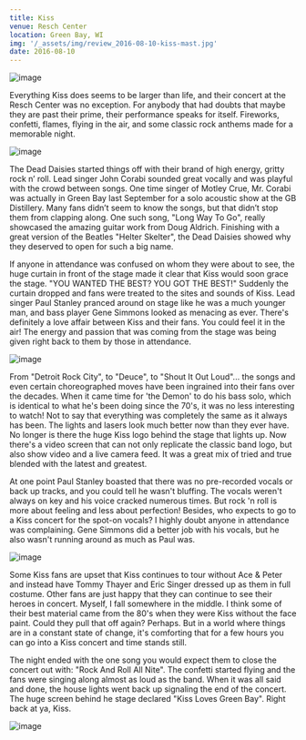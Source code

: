 ```yaml
---
title: Kiss
venue: Resch Center
location: Green Bay, WI
img: '/_assets/img/review_2016-08-10-kiss-mast.jpg'
date: 2016-08-10
---
```


![image](/_assets/img/review_2016-08-10-kiss-01.jpg)

Everything Kiss does seems to be larger than life, and their concert at the Resch Center was no exception. For anybody that had doubts that maybe they are past their prime, their performance speaks for itself. Fireworks, confetti, flames, flying in the air, and some classic rock anthems made for a memorable night.

![image](/_assets/img/review_2016-08-10-kiss-mast.jpg)

The Dead Daisies started things off with their brand of high energy, gritty rock n’ roll. Lead singer John Corabi sounded great vocally and was playful with the crowd between songs. One time singer of Motley Crue, Mr. Corabi was actually in Green Bay last September for a solo acoustic show at the GB Distillery. Many fans didn’t seem to know the songs, but that didn’t stop them from clapping along. One such song, "Long Way To Go", really showcased the amazing guitar work from Doug Aldrich. Finishing with a great version of the Beatles "Helter Skelter", the Dead Daisies showed why they deserved to open for such a big name.

If anyone in attendance was confused on whom they were about to see, the huge curtain in front of the stage made it clear that Kiss would soon grace the stage. "YOU WANTED THE BEST? YOU GOT THE BEST!" Suddenly the curtain dropped and fans were treated to the sites and sounds of Kiss. Lead singer Paul Stanley pranced around on stage like he was a much younger man, and bass player Gene Simmons looked as menacing as ever. There's definitely a love affair between Kiss and their fans. You could feel it in the air! The energy and passion that was coming from the stage was being given right back to them by those in attendance.

![image](/_assets/img/review_2016-08-10-kiss-02.jpg)

From "Detroit Rock City", to "Deuce", to "Shout It Out Loud"... the songs and even certain choreographed moves have been ingrained into their fans over the decades. When it came time for 'the Demon' to do his bass solo, which is identical to what he's been doing since the 70's, it was no less interesting to watch! Not to say that everything was completely the same as it always has been. The lights and lasers look much better now than they ever have. No longer is there the huge Kiss logo behind the stage that lights up. Now there's a video screen that can not only replicate the classic band logo, but also show video and a live camera feed. It was a great mix of tried and true blended with the latest and greatest.

At one point Paul Stanley boasted that there was no pre-recorded vocals or back up tracks, and you could tell he wasn't bluffing. The vocals weren't always on key and his voice cracked numerous times. But rock 'n roll is more about feeling and less about perfection! Besides, who expects to go to a Kiss concert for the spot-on vocals? I highly doubt anyone in attendance was complaining. Gene Simmons did a better job with his vocals, but he also wasn't running around as much as Paul was.

![image](/_assets/img/review_2016-08-10-kiss-03.jpg)

Some Kiss fans are upset that Kiss continues to tour without Ace & Peter and instead have Tommy Thayer and Eric Singer dressed up as them in full costume. Other fans are just happy that they can continue to see their heroes in concert. Myself, I fall somewhere in the middle. I think some of their best material came from the 80's when they were Kiss without the face paint. Could they pull that off again? Perhaps. But in a world where things are in a constant state of change, it's comforting that for a few hours you can go into a Kiss concert and time stands still. 

The night ended with the one song you would expect them to close the concert out with: "Rock And Roll All Nite". The confetti started flying and the fans were singing along almost as loud as the band. When it was all said and done, the house lights went back up signaling the end of the concert. The huge screen behind he stage declared "Kiss Loves Green Bay". Right back at ya, Kiss.

![image](/_assets/img/review_2016-08-10-kiss-04.jpg)